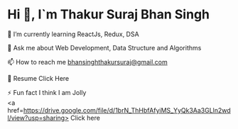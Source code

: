 # Hi 👋, I`m Thakur Suraj Bhan Singh
                                   
 🌱 I’m currently learning ReactJs, Redux, DSA

💬 Ask me about Web Development, Data Structure and Algorithms

📫 How to reach me bhansinghthakursuraj@gmail.com

📄 Resume Click Here

⚡ Fun fact I think I am Jolly   
<a href=https://drive.google.com/file/d/1brN_ThHbfAfyiMS_YyQk3Aa3GLln2wdl/view?usp=sharing> Click here</a>




<!--
**Surajj07/Surajj07** is a ✨ _special_ ✨ repository because its `README.md` (this file) appears on your GitHub profile.

Here are some ideas to get you started:

- 🔭 I’m currently working on ...
- 🌱 I’m currently learning ...
- 👯 I’m looking to collaborate on ...
- 🤔 I’m looking for help with ...
- 💬 Ask me about ...
- 📫 How to reach me: ...
- 😄 Pronouns: ...
- ⚡ Fun fact: ...
-->
